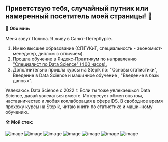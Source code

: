 ## Приветствую тебя, случайный путник или намеренный посетитель моей страницы!  👋

🥷 **Обо мне:**

Меня зовут Полина. Я живу в Санкт-Петербурге.
1. Имею высшее образование (СПГУКиТ, специальность - экономист-менеджер, диплом с отличием).
2. Прошла обучение в Яндекс-Практикум по направлению ["Специалист по Data Science" (400 часов).](https://github.com/fortuna26/fortuna26/blob/main/%D0%95%D1%84%D0%B8%D0%BC%D0%BE%D0%B2%D0%B0%20%D0%9F%D0%BE%D0%BB%D0%B8%D0%BD%D0%B0%20%D0%9D%D0%B8%D0%BA%D0%BE%D0%BB%D0%B0%D0%B5%D0%B2%D0%BD%D0%B0_20232%D0%A6%D0%9F%D0%94%D0%A100628.pdf)
3. Дополнительно прошла курсы на Stepik по: "Основы статистики", Введение в Data Science и машинное обучение , "Введение в базы данных".

Увлекаюсь Data Science с 2022 г. Если ты тоже увлекаешься Data Science, давай увлекаться вместе. Интересует обмен опытом, наставничество и любая коллаборация в сфере DS.
В свободное время прохожу курсы на Stepik, читаю книги по статистике и машинному обучению.

🛠️ **Мой стек:**

![image](https://github.com/fortuna26/fortuna26/assets/131257075/1d13ad46-c67c-4362-bb05-8cbce9ea6ade)
![image](https://github.com/fortuna26/fortuna26/assets/131257075/d88ddf55-ce98-403c-a1e3-926f51b613a7)
![image](https://github.com/fortuna26/fortuna26/assets/131257075/bdb94f82-2665-4903-8901-550a4dd13959)
![image](https://github.com/fortuna26/fortuna26/assets/131257075/702f614c-c741-44cc-b65a-52ec9adc7706)
![image](https://github.com/fortuna26/fortuna26/assets/131257075/64eb85d9-88cb-4986-8d86-ef8d3fdb4266)
![image](https://github.com/fortuna26/fortuna26/assets/131257075/1f25874e-0ca3-4f78-9391-480b90dc8826)
![image](https://github.com/fortuna26/fortuna26/assets/131257075/f010e9b3-e430-4cda-8d9d-9be3e03f43db)



